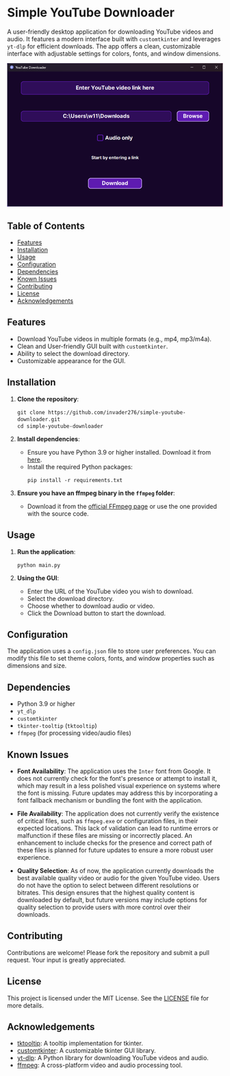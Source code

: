 # Simple YouTube Downloader

A user-friendly desktop application for downloading YouTube videos and audio. It features a modern interface built with `customtkinter` and leverages `yt-dlp` for efficient downloads. The app offers a clean, customizable interface with adjustable settings for colors, fonts, and window dimensions.


![Screenshot](https://raw.githubusercontent.com/invader276/simple-youtube-downloader/2c59e1a5a6afdd738d3bd9f8157d82ecf2a48c30/assets/Screenshot.png)

## Table of Contents

- [Features](#features)
- [Installation](#installation)
- [Usage](#usage)
- [Configuration](#configuration)
- [Dependencies](#dependencies)
- [Known Issues](#known-issues)
- [Contributing](#contributing)
- [License](#license)
- [Acknowledgements](#acknowledgements)

## Features

- Download YouTube videos in multiple formats (e.g., mp4, mp3/m4a).
- Clean and User-friendly GUI built with `customtkinter`.
- Ability to select the download directory.
- Customizable appearance for the GUI.

## Installation

1. **Clone the repository**:
   ```
   git clone https://github.com/invader276/simple-youtube-downloader.git
   cd simple-youtube-downloader
   ```

2. **Install dependencies**:
   - Ensure you have Python 3.9 or higher installed. Download it from [here](https://www.python.org/downloads/).
   - Install the required Python packages:
     ```
     pip install -r requirements.txt
     ```

3. **Ensure you have an ffmpeg binary in the `ffmpeg` folder**:
   - Download it from the [official FFmpeg page](https://www.ffmpeg.org/download.html) or use the one provided with the source code.

## Usage

1. **Run the application**:
   ```
   python main.py
   ```

2. **Using the GUI**:
   - Enter the URL of the YouTube video you wish to download.
   - Select the download directory.
   - Choose whether to download audio or video.
   - Click the Download button to start the download.

## Configuration

The application uses a `config.json` file to store user preferences. You can modify this file to set theme colors, fonts, and window properties such as dimensions and size.

## Dependencies

- Python 3.9 or higher
- `yt_dlp`
- `customtkinter`
- `tkinter-tooltip` (`tktooltip`)
- `ffmpeg` (for processing video/audio files)

## Known Issues

- **Font Availability**: The application uses the `Inter` font from Google. It does not currently check for the font's presence or attempt to install it, which may result in a less polished visual experience on systems where the font is missing. Future updates may address this by incorporating a font fallback mechanism or bundling the font with the application.

- **File Availability**: The application does not currently verify the existence of critical files, such as `ffmpeg.exe` or configuration files, in their expected locations. This lack of validation can lead to runtime errors or malfunction if these files are missing or incorrectly placed. An enhancement to include checks for the presence and correct path of these files is planned for future updates to ensure a more robust user experience.

- **Quality Selection**: As of now, the application currently downloads the best available quality video or audio for the given YouTube video. Users do not have the option to select between different resolutions or bitrates. This design ensures that the highest quality content is downloaded by default, but future versions may include options for quality selection to provide users with more control over their downloads.

## Contributing

Contributions are welcome! Please fork the repository and submit a pull request. Your input is greatly appreciated.

## License

This project is licensed under the MIT License. See the [LICENSE](LICENSE) file for more details.

## Acknowledgements

- [tktooltip](https://github.com/gnikit/tkinter-tooltip): A tooltip implementation for tkinter.
- [customtkinter](https://github.com/TomSchimansky/CustomTkinter): A customizable tkinter GUI library.
- [yt-dlp](https://github.com/yt-dlp/yt-dlp): A Python library for downloading YouTube videos and audio.
- [ffmpeg](https://ffmpeg.org): A cross-platform video and audio processing tool.

